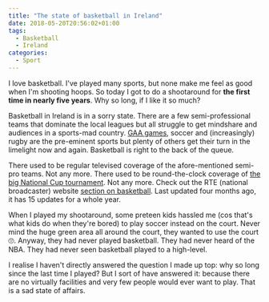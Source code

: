 ```yaml
---
title: "The state of basketball in Ireland"
date: 2018-05-20T20:56:02+01:00
tags:
  - Basketball
  - Ireland
categories:
  - Sport
---
```


I love basketball. I've played many sports, but none make me feel as good when I'm shooting hoops. So today I got to do a shootaround for **the first time in nearly five years**. Why so long, if I like it so much?

<!--more-->

Basketball in Ireland is in a sorry state. There are a few semi-professional teams that dominate the local leagues but all struggle to get mindshare and audiences in a sports-mad country. [GAA games](http://www.gaa.ie), soccer and (increasingly) rugby are the pre-eminent sports but plenty of others get their turn in the limelight now and again. Basketball is right to the back of the queue. 

There used to be regular televised coverage of the afore-mentioned semi-pro teams. Not any more. There used to be round-the-clock coverage of [the big National Cup tournament](http://www.basketballireland.ie/mensnationalcup). Not any more. Check out the RTE (national broadcaster) website [section on basketball](https://www.rte.ie/sport/basketball/). Last updated four months ago, it has 15 updates for a whole year. 

When I played my shootaround, some preteen kids hassled me (cos that's what kids do when they're bored) to play soccer instead on the court. Never mind the huge green area all around the court, they wanted to use the court 🙄. Anyway, they had never played basketball. They had never heard of the NBA. They had never seen basketball played to a high-level. 

I realise I haven't directly answered the question I made up top: why so long since the last time I played? But I sort of have answered it: because there are no virtually facilities and very few people would ever want to play. That is a sad state of affairs.
